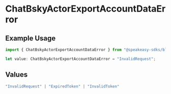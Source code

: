 # ChatBskyActorExportAccountDataError

## Example Usage

```typescript
import { ChatBskyActorExportAccountDataError } from "@speakeasy-sdks/bluesky/models/errors";

let value: ChatBskyActorExportAccountDataError = "InvalidRequest";
```

## Values

```typescript
"InvalidRequest" | "ExpiredToken" | "InvalidToken"
```